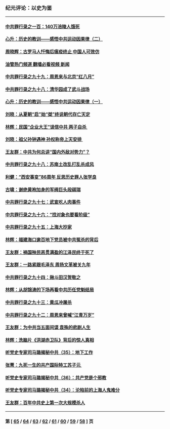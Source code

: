 ### 纪元评论：以史为鉴
---
#### [中共罪行录之一百：140万涪陵人饿死](../../pages/nsc1028/n13892716.md?12290330) 
#### [心升：历史的教训——感悟中共运动因果律（二）](../../pages/nsc1028/n13892402.md?12290330) 
#### [周晓辉：古罗马人忏悔后瘟疫终止 中国人可效仿](../../pages/nsc1028/n13891767.md?12290330) 
#### [油管热门频道 翻墙必看视频 新闻](ok?12290330)
#### [中共罪行录之九十九：周恩来与北京“红八月”](../../pages/nsc1028/n13892095.md?12290330) 
#### [中共罪行录之九十八：清华园成了武斗战场](../../pages/nsc1028/n13891003.md?12290330) 
#### [心升：历史的教训——感悟中共运动因果律（一）](../../pages/nsc1028/n13890731.md?12290330) 
#### [刘晓：从夏朝“启”始“桀”终说朝代存亡天定](../../pages/nsc1028/n13874028.md?12290330) 
#### [林辉：民国“企业大王”误信中共  两子自杀 ](../../pages/nsc1028/n13886313.md?12290330) 
#### [刘晓：祖父孙钟遇神 孙权称帝上天安排 ](../../pages/nsc1028/n13882761.md?12290330) 
#### [王友群：中共为何总讲“国内外敌对势力”？](../../pages/nsc1028/n13881858.md?12290330) 
#### [中共罪行录之九十八：苏南土改乱打乱杀成风](../../pages/nsc1028/n13881845.md?12290330) 
#### [利健：“西安事变”86周年 反思历史罪人张学良](../../pages/nsc1028/n13882019.md?12290330) 
#### [古啸：谢绝黄袍加身的军阀巨头段祺瑞](../../pages/nsc1028/n13881966.md?12290330) 
#### [中共罪行录之九十七：武宣吃人肉事件](../../pages/nsc1028/n13881566.md?12290330) 
#### [中共罪行录之九十六：“找对象也要看阶级”](../../pages/nsc1028/n13880181.md?12290330) 
#### [中共罪行录之九十五：上海大抄家](../../pages/nsc1028/n13879492.md?12290330) 
#### [林辉：福建海口逾百地下党员被中共冤杀的背后](../../pages/nsc1028/n13878946.md?12290330) 
#### [王友群：祸国殃民恶贯满盈的江泽民终于死了](../../pages/nsc1028/n13876096.md?12290330) 
#### [王友群：一路紧跟毛泽东 周扬文革被关九年](../../pages/nsc1028/n13873383.md?12290330) 
#### [中共罪行录之九十四：揪斗田汉贺敬之](../../pages/nsc1028/n13872944.md?12290330) 
#### [林辉：从胡锦涛的下场再看中共历任党魁结局](../../pages/nsc1028/n13872142.md?12290330) 
#### [中共罪行录之九十三：黄瓜冲屠杀](../../pages/nsc1028/n13872199.md?12290330) 
#### [中共罪行录之九十二：周恩来曾喊“江青万岁”](../../pages/nsc1028/n13869483.md?12290330) 
#### [王友群：为中共当五面间谍 袁殊的悲剧人生](../../pages/nsc1028/n13868782.md?12290330) 
#### [林辉：洗脑片《洪湖赤卫队》背后的惊人真相](../../pages/nsc1028/n13868674.md?12290330) 
#### [听党史专家司马璐揭秘中共（35）：地下工作](../../pages/nsc1028/n13866828.md?12290330) 
#### [张菁：九死一生的共产国际特工苏子元 ](../../pages/nsc1028/n13867901.md?12290330) 
#### [听党史专家司马璐揭秘中共（36）：共产党是个邪教](../../pages/nsc1028/n13867637.md?12290330) 
#### [听党史专家司马璐揭秘中共（34）：沦陷前的上海人鬼难分](../../pages/nsc1028/n13866165.md?12290330) 
#### [王友群：百年中共史上第一次大规模杀人](../../pages/nsc1028/n13863785.md?12290330) 

---
#### 第 [ [65](./65.md?12290330) / [64](./64.md?12290330) / [63](./63.md?12290330) / [62](./62.md?12290330) / [61](./61.md?12290330) / [60](./60.md?12290330) / [59](./59.md?12290330) / [58](./58.md?12290330) ] 页
